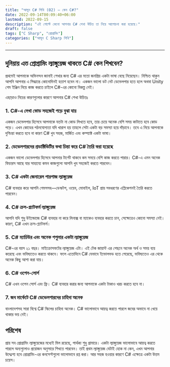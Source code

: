 ```yaml
---
title: "আসুন C# শিখি (02) — কেন C#?"
date: 2022-09-14T00:09:40+06:00
lastmod: 2022-09-15
description: "এই পোস্টে কেনো আপনার C# শেখা উচিত তা নিয়ে আলোচনা করা হয়েছে।" 
draft: false
tags: ["C Sharp", "প্রোগ্রামিং"]
categories: ["আসুন C Sharp শিখি"]
---
```


<hr>

## দুনিয়ায় এত প্রোগ্রামিং ল্যাঙ্গুয়েজ থাকতে C# কেন শিখবেন?

প্রথমেই আপনাকে অভিনন্দন জানাই শেখার জন্য C# এর মতো জনপ্রিয় একটা ভাষা বেছে নিয়েছেন। নিশ্চিত থাকুন আপনি আপনার এ সিদ্ধান্তে কোনোদিনই হতাশ হবেন না। একজন ভালো ডট নেট ডেভেলপার হতে হলে অথবা Unity গেম ইঞ্জিন নিয়ে কাজ করতে চাইলে C#-এর কোনো বিকল্প নেই।

এছাড়াও নিচের কারণগুলোর কারণে আপনার C# শেখা উচিতঃ

### 1. C#-এ লেখা কোড সহজেই পড়ে বুঝা যায়

একজন ডেভেলপার হিসেবে আপনাকে যতটা না কোড লিখতে হবে, তার চেয়ে অনেক বেশি সময় কাটাতে হবে কোড পড়ে। এখন কোডের পঠনযোগ্যতা যদি খারাপ হয় তাহলে সেটা একটা বড় সমস্যা হয়ে দাঁড়াবে। তবে এ নিয়ে আপনাকে দুশ্চিন্তা করতে হবে না কারণ C# খুব সহজ, মার্জিত এবং কম্প্যাক্ট একটা ভাষা।

### 2. ডেভেলপারদের প্রডাক্টিভিটির কথা চিন্তা করে C# তৈরি করা হয়েছে

একজন ভালো ডেভেলপার হিসেবে আপনার টার্গেট থাকবে কম সময়ে বেশি কাজ করতে পারার। C#-এ এমন অনেক ফিচারস আছে যার সাহায্যে কমন কাজগুলো আপনি খুব সহজেই করতে পারবেন।

### 3. C# একটা জেনারেল পারপাজ ল্যাঙ্গুয়েজ

C# ব্যবহার করে আপনি গেমসসহ—ডেস্কটপ, ওয়েব, মোবাইল, IoT প্রায় সবধরণের এপ্লিকেশনই তৈরি করতে পারবেন। 

### 4. C# ক্রস-প্ল্যাটফর্ম ল্যাঙ্গুয়েজ

আপনি যদি শুধু উইন্ডোজে C# ব্যবহার না করে লিনাক্স বা ম্যাকেও ব্যবহার করতে চান, সেক্ষেত্রেও কোনো সমস্যা নেই। কারণ, C# এখন ক্রস-প্ল্যাটফর্ম।

### 5. C# ম্যাচিউর এবং অনেক পপুলার একটা ল্যাঙ্গুয়েজ

C#-এর বয়স ২১ বছর। মাইক্রোসফটের  ল্যাঙ্গুয়েজ এটা। এই টেক জায়ান্ট এর পেছনে অনেক অর্থ ও সময় ব্যয় করেছে এবং ভবিষ্যতেও করতে থাকবে। ফলে এতোদিনে C# যেভাবে ইভোলভড হতে পেরেছে, ভবিষ্যতেও এর থেকে অনেক কিছু আশা করা যায়।

### 6. C# ওপেন-সোর্স

C# এখন ওপেন সোর্স এবং ফ্রি। C# ব্যবহার করার জন্য আপনাকে একটা টাকাও খরচ করতে হবে না।

### 7. জব মার্কেটে C# ডেভেলপারদের চাহিদা অনেক

বাংলাদেশসহ সারা বিশ্বে C# স্কিলের চাহিদা অনেক। C# ভালোভাবে আয়ত্ব করতে পারলে জবের অভাবে না খেয়ে থাকার ভয় নেই।

## পরিশেষ

প্রায় সব প্রোগ্রামিং ল্যাঙ্গুয়েজের মধ্যেই মিল রয়েছে, পার্থক্য শুধু গ্রামারে। একটা ল্যাঙ্গুয়েজ ভালোভাবে আয়ত্ব করতে পারলে অন্যগুলোও প্রয়োজন অনুসারে শিখতে পারবেন। তাই প্রথম ল্যাঙ্গুয়েজ যেটাই হোক না কেন, এখন আপনার উদ্দ্যেশ্য হবে প্রোগ্রামিং-এর কনসেপ্টগুলো ভালোভাবে রপ্ত করা। আর সহজ হওয়ার কারণে C# এক্ষেত্রে একটা উত্তম চয়েস।















